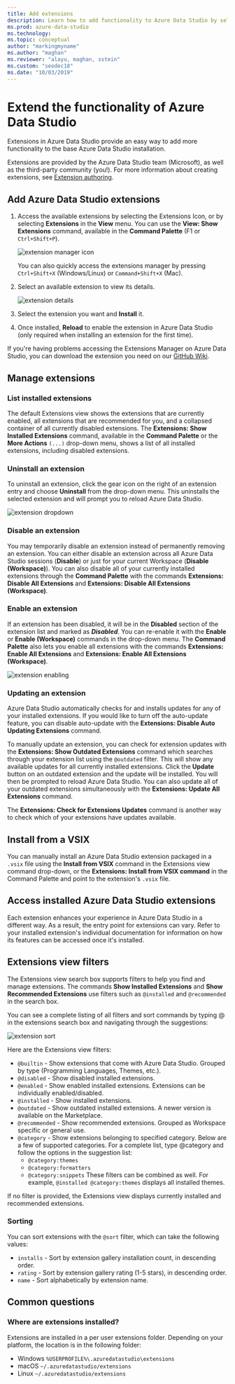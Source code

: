 ```yaml
---
title: Add extensions
description: Learn how to add functionality to Azure Data Studio by selecting and installing extensions from among those provided by Microsoft and third parties. 
ms.prod: azure-data-studio
ms.technology: 
ms.topic: conceptual
author: "markingmyname"
ms.author: "maghan"
ms.reviewer: "alayu, maghan, sstein"
ms.custom: "seodec18"
ms.date: "10/03/2019"
---
```


# Extend the functionality of Azure Data Studio

Extensions in Azure Data Studio provide an easy way to add more functionality to the base Azure Data Studio installation.

Extensions are provided by the Azure Data Studio team (Microsoft), as well as the third-party community (you!). For more information about creating extensions, see [Extension authoring](extension-authoring.md).

## Add Azure Data Studio extensions

1. Access the available extensions by selecting the Extensions Icon, or by selecting **Extensions** in the **View** menu. You can use the **View: Show Extensions** command, available in the **Command Palette** (F1 or `Ctrl+Shift+P`).

    ![extension manager icon](media/extensions/extension-manager-icon.png)

    You can also quickly access the extensions manager by pressing `Ctrl+Shift+X` (Windows/Linux) or `Command+Shift+X` (Mac).

2. Select an available extension to view its details.

    ![extension details](media/extensions/extension-details.png)

3. Select the extension you want and **Install** it.

4. Once installed, **Reload** to enable the extension in Azure Data Studio (only required when installing an extension for the first time).

If you're having problems accessing the Extensions Manager on Azure Data Studio, you can download the extension you need on our [GitHub Wiki](https://github.com/microsoft/azuredatastudio/wiki/List-of-Extensions).


## Manage extensions 

### List installed extensions 

The default Extensions view shows the extensions that are currently enabled, all extensions that are recommended for you, and a collapsed container of all currently disabled extensions. The **Extensions: Show Installed Extensions** command, available in the **Command Palette** or the **More Actions** `(...)` drop-down menu, shows a list of all installed extensions, including disabled extensions.

### Uninstall an extension

To uninstall an extension, click the gear icon on the right of an extension entry and choose **Uninstall** from the drop-down menu. This uninstalls the selected extension and will prompt you to reload Azure Data Studio.

 ![extension dropdown](media/extensions/extension-gear-dropdown.png)

### Disable an extension

You may temporarily disable an extension instead of permanently removing an extension. You can either disable an extension across all Azure Data Studio sessions (**Disable**) or just for your current Workspace (**Disable (Workspace)**). You can also disable all of your currently installed extensions through the **Command Palette** with the commands **Extensions: Disable All Extensions** and **Extensions: Disable All Extensions (Workspace)**.

### Enable an extension 

If an extension has been disabled, it will be in the **Disabled** section of the extension list and marked as ***Disabled***. You can re-enable it with the **Enable** or **Enable (Workspace)** commands in the drop-down menu. The **Command Palette** also lets you enable all extensions with the commands **Extensions: Enable All Extensions** and **Extensions: Enable All Extensions (Workspace)**. 

![extension enabling](media/extensions/extensions-enable.png)

### Updating an extension

Azure Data Studio automatically checks for and installs updates for any of your installed extensions. If you would like to turn off the auto-update feature, you can disable auto-update with the **Extensions: Disable Auto Updating Extensions** command. 

To manually update an extension, you can check for extension updates with the **Extensions: Show Outdated Extensions** command which searches through your extension list using the `@outdated` filter. This will show any available updates for all currently installed extensions. Click the **Update** button on an outdated extension and the update will be installed. You will then be prompted to reload Azure Data Studio. You can also update all of your outdated extensions simultaneously with the **Extensions: Update All Extensions** command.

The **Extensions: Check for Extensions Updates** command is another way to check which of your extensions have updates available.

## Install from a VSIX

You can manually install an Azure Data Studio extension packaged in a `.vsix` file using the **Install from VSIX** command in the Extensions view command drop-down, or the **Extensions: Install from VSIX command** in the Command Palette and point to the extension's `.vsix` file.

## Access installed Azure Data Studio extensions

Each extension enhances your experience in Azure Data Studio in a different way. As a result, the entry point for extensions can vary. Refer to your installed extension's individual documentation for information on how its features can be accessed once it's installed.

## Extensions view filters

The Extensions view search box supports filters to help you find and manage extensions. The commands **Show Installed Extensions** and **Show Recommended Extensions** use filters such as `@installed` and `@recommended` in the search box.

You can see a complete listing of all filters and sort commands by typing @ in the extensions search box and navigating through the suggestions:

![extension sort](media/extensions/extension-sort.png)

Here are the Extensions view filters:

- `@builtin` - Show extensions that come with Azure Data Studio. Grouped by type (Programming Languages, Themes, etc.).
- `@disabled` - Show disabled installed extensions.
- `@enabled` - Show enabled installed extensions. Extensions can be individually enabled/disabled.
- `@installed` - Show installed extensions.
- `@outdated` - Show outdated installed extensions. A newer version is available on the Marketplace.
- `@recommended` - Show recommended extensions. Grouped as Workspace specific or general use.
- `@category` - Show extensions belonging to specified category. Below are a few of supported categories. For a complete list, type @category and follow the options in the suggestion list:
    - `@category:themes`
    - `@category:formatters`
    - `@category:snippets`
These filters can be combined as well. For example, `@installed @category:themes` displays all installed themes.

If no filter is provided, the Extensions view displays currently installed and recommended extensions.

### Sorting 
You can sort extensions with the `@sort` filter, which can take the following values:

- `installs` - Sort by extension gallery installation count, in descending order.
- `rating` - Sort by extension gallery rating (1-5 stars), in descending order.
- `name` - Sort alphabetically by extension name.

## Common questions

### Where are extensions installed? 
Extensions are installed in a per user extensions folder. Depending on your platform, the location is in the following folder:

- Windows `%USERPROFILE%\.azuredatastudio\extensions`
- macOS `~/.azuredatastudio/extensions`
- Linux `~/.azuredatastudio/extensions`
